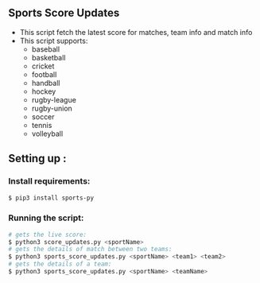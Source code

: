 ## Sports Score Updates
  - This script fetch the latest score for matches, team info and match info
  - This script supports:
    - baseball
    - basketball
    - cricket
    - football
    - handball
    - hockey
    - rugby-league
    - rugby-union
    - soccer
    - tennis
    - volleyball

  
## Setting up :
### Install requirements:
```sh
$ pip3 install sports-py
```

### Running the script:
```sh
# gets the live score:
$ python3 score_updates.py <sportName>
# gets the details of match between two teams:
$ python3 sports_score_updates.py <sportName> <team1> <team2>
# gets the details of a team:
$ python3 sports_score_updates.py <sportName> <teamName>
